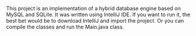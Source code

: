 This project is an implementation of a hybrid database engine based on MySQL and SQLite. It was written using IntelliJ IDE. If you want to run it, the best bet would be to download IntelliJ and import the project. Or you can compile the classes and run the Main.java class.
